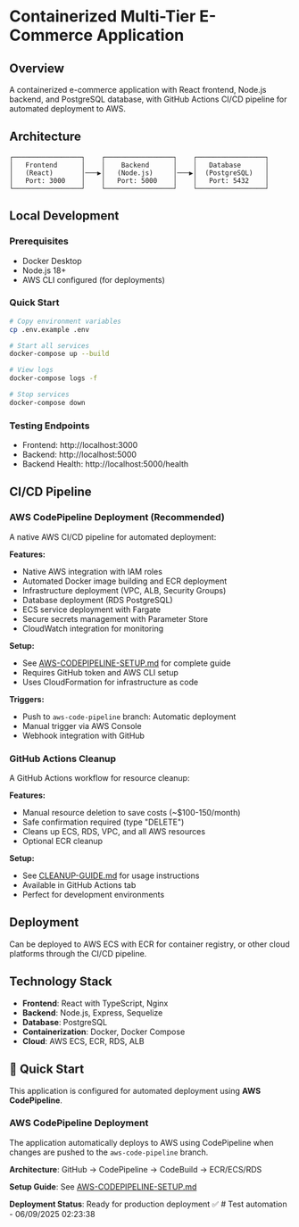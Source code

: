 # Containerized Multi-Tier E-Commerce Application

## Overview
A containerized e-commerce application with React frontend, Node.js backend, and PostgreSQL database, with GitHub Actions CI/CD pipeline for automated deployment to AWS.

## Architecture
```
┌─────────────────┐    ┌─────────────────┐    ┌─────────────────┐
│   Frontend      │    │    Backend      │    │   Database      │
│   (React)       │───▶│   (Node.js)     │───▶│  (PostgreSQL)   │
│   Port: 3000    │    │   Port: 5000    │    │   Port: 5432    │
└─────────────────┘    └─────────────────┘    └─────────────────┘
```

## Local Development

### Prerequisites
- Docker Desktop
- Node.js 18+
- AWS CLI configured (for deployments)

### Quick Start
```bash
# Copy environment variables
cp .env.example .env

# Start all services
docker-compose up --build

# View logs
docker-compose logs -f

# Stop services
docker-compose down
```

### Testing Endpoints
- Frontend: http://localhost:3000
- Backend: http://localhost:5000
- Backend Health: http://localhost:5000/health

## CI/CD Pipeline

### AWS CodePipeline Deployment (Recommended)
A native AWS CI/CD pipeline for automated deployment:

**Features:**
- Native AWS integration with IAM roles
- Automated Docker image building and ECR deployment
- Infrastructure deployment (VPC, ALB, Security Groups)
- Database deployment (RDS PostgreSQL)
- ECS service deployment with Fargate
- Secure secrets management with Parameter Store
- CloudWatch integration for monitoring

**Setup:**
- See [AWS-CODEPIPELINE-SETUP.md](AWS-CODEPIPELINE-SETUP.md) for complete guide
- Requires GitHub token and AWS CLI setup
- Uses CloudFormation for infrastructure as code

**Triggers:**
- Push to `aws-code-pipeline` branch: Automatic deployment
- Manual trigger via AWS Console
- Webhook integration with GitHub

### GitHub Actions Cleanup
A GitHub Actions workflow for resource cleanup:

**Features:**
- Manual resource deletion to save costs (~$100-150/month)
- Safe confirmation required (type "DELETE")
- Cleans up ECS, RDS, VPC, and all AWS resources
- Optional ECR cleanup

**Setup:**
- See [CLEANUP-GUIDE.md](CLEANUP-GUIDE.md) for usage instructions
- Available in GitHub Actions tab
- Perfect for development environments

## Deployment
Can be deployed to AWS ECS with ECR for container registry, or other cloud platforms through the CI/CD pipeline.

## Technology Stack
- **Frontend**: React with TypeScript, Nginx
- **Backend**: Node.js, Express, Sequelize
- **Database**: PostgreSQL
- **Containerization**: Docker, Docker Compose
- **Cloud**: AWS ECS, ECR, RDS, ALB 

## 🚀 Quick Start

This application is configured for automated deployment using **AWS CodePipeline**. 

### AWS CodePipeline Deployment

The application automatically deploys to AWS using CodePipeline when changes are pushed to the `aws-code-pipeline` branch.

**Architecture**: GitHub → CodePipeline → CodeBuild → ECR/ECS/RDS

**Setup Guide**: See [AWS-CODEPIPELINE-SETUP.md](AWS-CODEPIPELINE-SETUP.md)

**Deployment Status**: Ready for production deployment ✅ #   T e s t   a u t o m a t i o n   -   0 6 / 0 9 / 2 0 2 5   0 2 : 2 3 : 3 8  
 